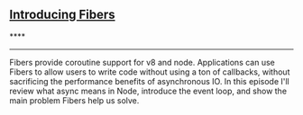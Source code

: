 
## <a href="https://www.eventedmind.com/feed/nodejs-introducing-fibers" target="_blank">Introducing Fibers</a>

****<br>
****

Fibers provide coroutine support for v8 and node. Applications can use Fibers to allow users to write code without using a ton of callbacks, without sacrificing the performance benefits of asynchronous IO. In this episode I'll review what async means in Node, introduce the event loop, and show the main problem Fibers help us solve.

